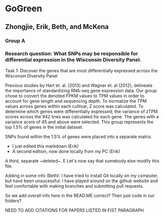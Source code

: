 # GoGreen
## Zhongjie, Erik, Beth, and McKena
### Group A

### Research question: What SNPs may be responsible for differential expression in the Wisconsin Diversity Panel. 

Task 1: Discover the genes that are most differentially expressed across the Wisconsin Diversity Panel 

   Previous studies by Hart et. al. (2013) and Wagner et. al (2012), delineate the importance of standardizing RNA-seq gene expression data. Our group chose to convert the denoted FPKM values to TPM values in order to account for gene length and sequencing depth. To normalize the TPM values across genes within each cultivar, Z score was calculated. To determine which genes were differentially expressed, the variance of zTPM scores across the 942 lines was calculated for each gene. The genes with a variance score of 45 and above were selected. This group represents the top 1.5% of genes in the initial dataset. 
   
   SNPs found within the 1.5% of genes were placed into a separate matrix. 
 
- I just edited this markdown (Erik)
- A second edition, now done locally from my PC (Erik)

A third, separate ~deleted~. E
Let's now say that somebody else modify this file. 


Adding in some info (Beth): I have tried to install Git locally on my computer, but have been unsucessful. I have played around on the github website and feel comfortable with making branches and submitting pull requests. 

So we add overall info here in the READ.ME correct? Then just code in our folders?

NEED TO ADD CITATIONS FOR PAPERS LISTED IN FIST PARAGRAPH

